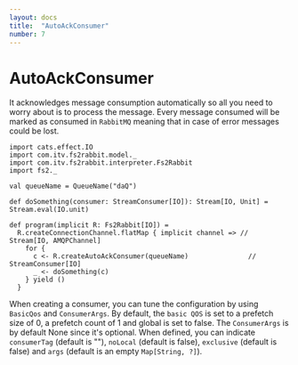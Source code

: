 ```yaml
---
layout: docs
title:  "AutoAckConsumer"
number: 7
---
```


# AutoAckConsumer

It acknowledges message consumption automatically so all you need to worry about is to process the message. Every message consumed will be marked as consumed in `RabbitMQ` meaning that in case of error messages could be lost.

```tut:book
import cats.effect.IO
import com.itv.fs2rabbit.model._
import com.itv.fs2rabbit.interpreter.Fs2Rabbit
import fs2._

val queueName = QueueName("daQ")

def doSomething(consumer: StreamConsumer[IO]): Stream[IO, Unit] = Stream.eval(IO.unit)

def program(implicit R: Fs2Rabbit[IO]) =
  R.createConnectionChannel.flatMap { implicit channel => // Stream[IO, AMQPChannel]
    for {
      c <- R.createAutoAckConsumer(queueName)	            // StreamConsumer[IO]
      _ <- doSomething(c)
    } yield ()
  }
```

When creating a consumer, you can tune the configuration by using `BasicQos` and `ConsumerArgs`. By default, the `basic QOS` is set to a prefetch size of 0, a prefetch count of 1 and global is set to false. The `ConsumerArgs` is by default None since it's optional. When defined, you can indicate `consumerTag` (default is ""), `noLocal` (default is false), `exclusive` (default is false) and `args` (default is an empty `Map[String, ?]`).
